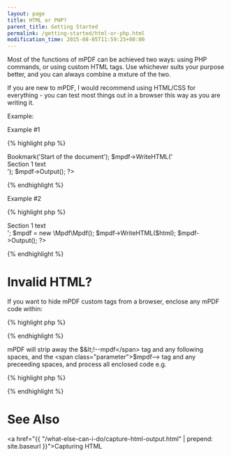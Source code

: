```yaml
---
layout: page
title: HTML or PHP?
parent_title: Getting Started
permalink: /getting-started/html-or-php.html
modification_time: 2015-08-05T11:59:25+00:00
---
```


Most of the functions of mPDF can be achieved two ways: using PHP commands, or using custom HTML tags. Use whichever suits your purpose better, and you can always combine a mxture of the two.

If you are new to mPDF, I would recommend using HTML/CSS for everything - you can test most things out in a browser this way as you are writing it.

Example:

Example #1

{% highlight php %}
<?php

$mpdf = new \Mpdf\Mpdf();

$mpdf->Bookmark('Start of the document');

$mpdf->WriteHTML('<div>Section 1 text</div>');

$mpdf->Output();

?>
{% endhighlight %}

Example #2

{% highlight php %}
<?php

$html = '<bookmark content="Start of the Document" /><div>Section 1 text</div>';

$mpdf = new \Mpdf\Mpdf();

$mpdf->WriteHTML($html);

$mpdf->Output();

?>
{% endhighlight %}

# Invalid HTML?

If you want to hide mPDF custom tags from a browser, enclose any mPDF code within:

{% highlight php %}
<!--mpdf  ..  anything you want to write ...  mpdf-->
{% endhighlight %}

mPDF will strip away the <span class="parameter">$&lt;!--mpdf</span> tag and any following spaces, and the <span class="parameter">$mpdf--&gt;</span> tag and any preceeding spaces, and process all enclosed code e.g.

{% highlight php %}
<!--mpdf  <htmlheader id="header1"><h2>Section 2</h2></htmlheader>  mpdf-->
{% endhighlight %}

# See Also

<a href="{{ "/what-else-can-i-do/capture-html-output.html" | prepend: site.baseurl }}">Capturing HTML</a>

